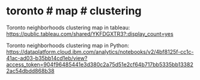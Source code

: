 # toronto # map # clustering
Toronto neighborhoods clustering map in tableau:  
https://public.tableau.com/shared/YKFDGXTR3?:display_count=yes 

Toronto neighborhoods clustering map in Python:
https://dataplatform.cloud.ibm.com/analytics/notebooks/v2/4bf8125f-cc1c-41ac-ad03-b35bb14cd1eb/view?access_token=904f96485441e3d380c2a75d51e2cf64b717bb5335bb133822ac54dbdd868b38 
